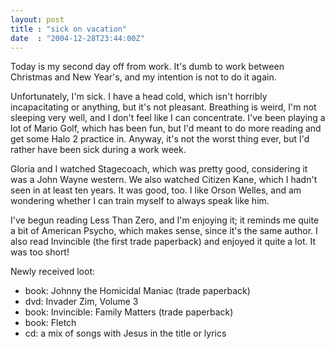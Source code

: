 ```yaml
---
layout: post
title : "sick on vacation"
date  : "2004-12-28T23:44:00Z"
---
```

Today is my second day off from work.  It's dumb to work between Christmas and New Year's, and my intention is not to do it again.

Unfortunately, I'm sick.  I have a head cold, which isn't horribly incapacitating or anything, but it's not pleasant.  Breathing is weird, I'm not sleeping very well, and I don't feel like I can concentrate.  I've been playing a lot of Mario Golf, which has been fun, but I'd meant to do more reading and get some Halo 2 practice in.  Anyway, it's not the worst thing ever, but I'd rather have been sick during a work week.

Gloria and I watched Stagecoach, which was pretty good, considering it was a John Wayne western.  We also watched Citizen Kane, which I hadn't seen in at least ten years.  It was good, too.  I like Orson Welles, and am wondering whether I can train myself to always speak like him.

I've begun reading Less Than Zero, and I'm enjoying it; it reminds me quite a bit of American Psycho, which makes sense, since it's the same author.  I also read Invincible (the first trade paperback) and enjoyed it quite a lot.  It was too short!

Newly received loot:
<ul>
<li>book: Johnny the Homicidal Maniac (trade paperback)</li>
<li>dvd: Invader Zim, Volume 3</li>
<li>book: Invincible: Family Matters (trade paperback)</li>
<li>book: Fletch</li>
<li>cd: a mix of songs with Jesus in the title or lyrics</li>
</ul>

